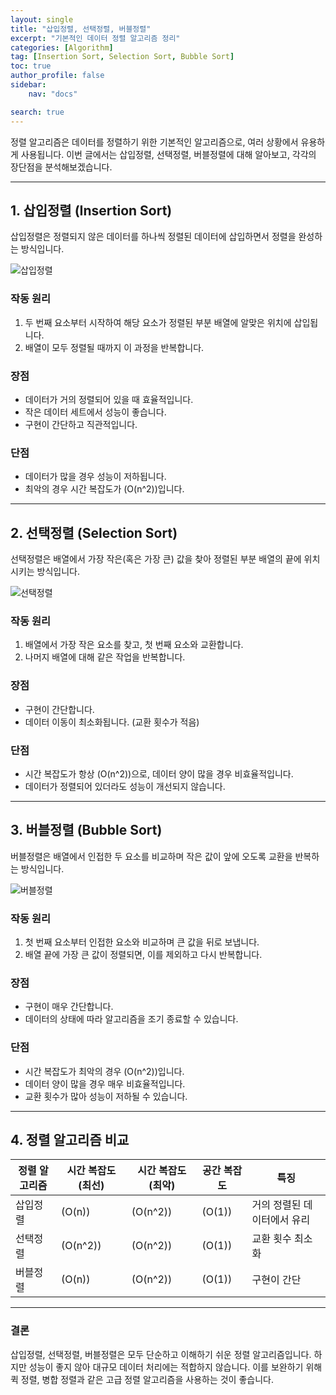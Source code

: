 ```yaml
---
layout: single
title: "삽입정렬, 선택정렬, 버블정렬"
excerpt: "기본적인 데이터 정렬 알고리즘 정리" 
categories: [Algorithm]
tag: [Insertion Sort, Selection Sort, Bubble Sort]
toc: true
author_profile: false
sidebar:
    nav: "docs"

search: true
---
```


정렬 알고리즘은 데이터를 정렬하기 위한 기본적인 알고리즘으로, 여러 상황에서 유용하게 사용됩니다. 이번 글에서는 삽입정렬, 선택정렬, 버블정렬에 대해 알아보고, 각각의 장단점을 분석해보겠습니다.

---

## 1. 삽입정렬 (Insertion Sort)

삽입정렬은 정렬되지 않은 데이터를 하나씩 정렬된 데이터에 삽입하면서 정렬을 완성하는 방식입니다. 


![삽입정렬](https://blog.kakaocdn.net/dn/bumeWw/btq2E8Ci2YI/QVwaY4HQPJ18RuiatBU7Uk/img.gif)

### **작동 원리**
1. 두 번째 요소부터 시작하여 해당 요소가 정렬된 부분 배열에 알맞은 위치에 삽입됩니다.
2. 배열이 모두 정렬될 때까지 이 과정을 반복합니다.

### **장점**
- 데이터가 거의 정렬되어 있을 때 효율적입니다.
- 작은 데이터 세트에서 성능이 좋습니다.
- 구현이 간단하고 직관적입니다.

### **단점**
- 데이터가 많을 경우 성능이 저하됩니다.
- 최악의 경우 시간 복잡도가 \(O(n^2)\)입니다.

---

## 2. 선택정렬 (Selection Sort)

선택정렬은 배열에서 가장 작은(혹은 가장 큰) 값을 찾아 정렬된 부분 배열의 끝에 위치시키는 방식입니다.

![선택정렬](https://img1.daumcdn.net/thumb/R1280x0/?scode=mtistory2&fname=https%3A%2F%2Fblog.kakaocdn.net%2Fdn%2FbekAxf%2FbtqBWrh1Sjl%2FAAVyKUtExiy6pdwfbhgR3k%2Fimg.gif)

### **작동 원리**
1. 배열에서 가장 작은 요소를 찾고, 첫 번째 요소와 교환합니다.
2. 나머지 배열에 대해 같은 작업을 반복합니다.

### **장점**
- 구현이 간단합니다.
- 데이터 이동이 최소화됩니다. (교환 횟수가 적음)

### **단점**
- 시간 복잡도가 항상 \(O(n^2)\)으로, 데이터 양이 많을 경우 비효율적입니다.
- 데이터가 정렬되어 있더라도 성능이 개선되지 않습니다.

---

## 3. 버블정렬 (Bubble Sort)

버블정렬은 배열에서 인접한 두 요소를 비교하며 작은 값이 앞에 오도록 교환을 반복하는 방식입니다.

![버블정렬](https://blog.kakaocdn.net/dn/03jNh/btq2HPonWZ3/nHo3Uo5SRprIuuz3H1sar1/img.gif)

### **작동 원리**
1. 첫 번째 요소부터 인접한 요소와 비교하며 큰 값을 뒤로 보냅니다.
2. 배열 끝에 가장 큰 값이 정렬되면, 이를 제외하고 다시 반복합니다.

### **장점**
- 구현이 매우 간단합니다.
- 데이터의 상태에 따라 알고리즘을 조기 종료할 수 있습니다.

### **단점**
- 시간 복잡도가 최악의 경우 \(O(n^2)\)입니다.
- 데이터 양이 많을 경우 매우 비효율적입니다.
- 교환 횟수가 많아 성능이 저하될 수 있습니다.

---

## 4. 정렬 알고리즘 비교

| 정렬 알고리즘 | 시간 복잡도 (최선) | 시간 복잡도 (최악) | 공간 복잡도 | 특징               |
|----------------|--------------------|--------------------|-------------|--------------------|
| 삽입정렬       | \(O(n)\)           | \(O(n^2)\)         | \(O(1)\)    | 거의 정렬된 데이터에서 유리 |
| 선택정렬       | \(O(n^2)\)         | \(O(n^2)\)         | \(O(1)\)    | 교환 횟수 최소화     |
| 버블정렬       | \(O(n)\)           | \(O(n^2)\)         | \(O(1)\)    | 구현이 간단         |

---

### 결론

삽입정렬, 선택정렬, 버블정렬은 모두 단순하고 이해하기 쉬운 정렬 알고리즘입니다. 하지만 성능이 좋지 않아 대규모 데이터 처리에는 적합하지 않습니다. 이를 보완하기 위해 퀵 정렬, 병합 정렬과 같은 고급 정렬 알고리즘을 사용하는 것이 좋습니다.


